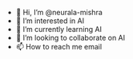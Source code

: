 - 👋 Hi, I’m @neurala-mishra
- 👀 I’m interested in AI
- 🌱 I’m currently learning AI
- 💞️ I’m looking to collaborate on AI
- 📫 How to reach me email

<!---
neurala-mishra/neurala-mishra is a ✨ special ✨ repository because its `README.md` (this file) appears on your GitHub profile.
You can click the Preview link to take a look at your changes.
--->
